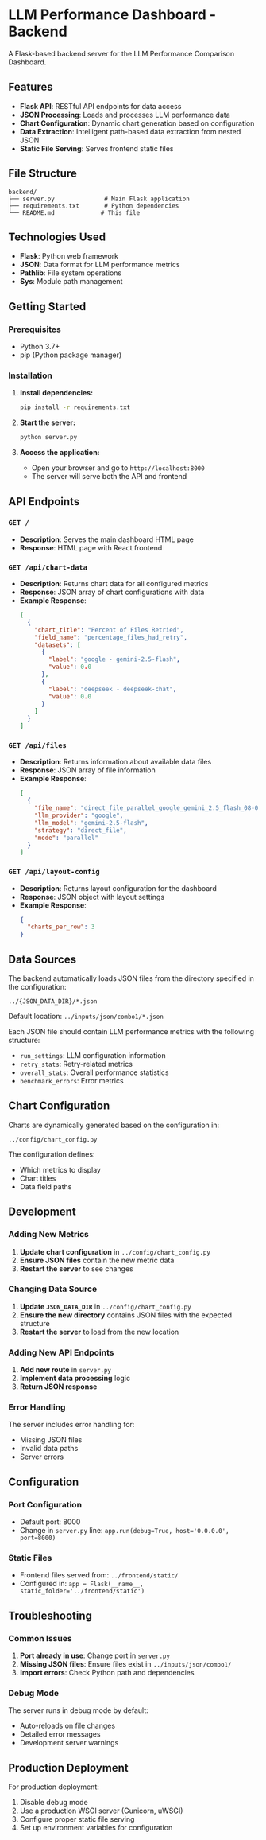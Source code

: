 # LLM Performance Dashboard - Backend

A Flask-based backend server for the LLM Performance Comparison Dashboard.

## Features

- **Flask API**: RESTful API endpoints for data access
- **JSON Processing**: Loads and processes LLM performance data
- **Chart Configuration**: Dynamic chart generation based on configuration
- **Data Extraction**: Intelligent path-based data extraction from nested JSON
- **Static File Serving**: Serves frontend static files

## File Structure

```
backend/
├── server.py              # Main Flask application
├── requirements.txt       # Python dependencies
└── README.md             # This file
```

## Technologies Used

- **Flask**: Python web framework
- **JSON**: Data format for LLM performance metrics
- **Pathlib**: File system operations
- **Sys**: Module path management

## Getting Started

### Prerequisites

- Python 3.7+
- pip (Python package manager)

### Installation

1. **Install dependencies:**
   ```bash
   pip install -r requirements.txt
   ```

2. **Start the server:**
   ```bash
   python server.py
   ```

3. **Access the application:**
   - Open your browser and go to `http://localhost:8000`
   - The server will serve both the API and frontend

## API Endpoints

### `GET /`
- **Description**: Serves the main dashboard HTML page
- **Response**: HTML page with React frontend

### `GET /api/chart-data`
- **Description**: Returns chart data for all configured metrics
- **Response**: JSON array of chart configurations with data
- **Example Response**:
  ```json
  [
    {
      "chart_title": "Percent of Files Retried",
      "field_name": "percentage_files_had_retry",
      "datasets": [
        {
          "label": "google - gemini-2.5-flash",
          "value": 0.0
        },
        {
          "label": "deepseek - deepseek-chat",
          "value": 0.0
        }
      ]
    }
  ]
  ```

### `GET /api/files`
- **Description**: Returns information about available data files
- **Response**: JSON array of file information
- **Example Response**:
  ```json
  [
    {
      "file_name": "direct_file_parallel_google_gemini_2.5_flash_08-01-15-42-26",
      "llm_provider": "google",
      "llm_model": "gemini-2.5-flash",
      "strategy": "direct_file",
      "mode": "parallel"
    }
  ]
  ```

### `GET /api/layout-config`
- **Description**: Returns layout configuration for the dashboard
- **Response**: JSON object with layout settings
- **Example Response**:
  ```json
  {
    "charts_per_row": 3
  }
  ```

## Data Sources

The backend automatically loads JSON files from the directory specified in the configuration:
```
../{JSON_DATA_DIR}/*.json
```

Default location: `../inputs/json/combo1/*.json`

Each JSON file should contain LLM performance metrics with the following structure:
- `run_settings`: LLM configuration information
- `retry_stats`: Retry-related metrics
- `overall_stats`: Overall performance statistics
- `benchmark_errors`: Error metrics

## Chart Configuration

Charts are dynamically generated based on the configuration in:
```
../config/chart_config.py
```

The configuration defines:
- Which metrics to display
- Chart titles
- Data field paths

## Development

### Adding New Metrics

1. **Update chart configuration** in `../config/chart_config.py`
2. **Ensure JSON files** contain the new metric data
3. **Restart the server** to see changes

### Changing Data Source

1. **Update `JSON_DATA_DIR`** in `../config/chart_config.py`
2. **Ensure the new directory** contains JSON files with the expected structure
3. **Restart the server** to load from the new location

### Adding New API Endpoints

1. **Add new route** in `server.py`
2. **Implement data processing** logic
3. **Return JSON response**

### Error Handling

The server includes error handling for:
- Missing JSON files
- Invalid data paths
- Server errors

## Configuration

### Port Configuration
- Default port: 8000
- Change in `server.py` line: `app.run(debug=True, host='0.0.0.0', port=8000)`

### Static Files
- Frontend files served from: `../frontend/static/`
- Configured in: `app = Flask(__name__, static_folder='../frontend/static')`

## Troubleshooting

### Common Issues

1. **Port already in use**: Change port in `server.py`
2. **Missing JSON files**: Ensure files exist in `../inputs/json/combo1/`
3. **Import errors**: Check Python path and dependencies

### Debug Mode

The server runs in debug mode by default:
- Auto-reloads on file changes
- Detailed error messages
- Development server warnings

## Production Deployment

For production deployment:
1. Disable debug mode
2. Use a production WSGI server (Gunicorn, uWSGI)
3. Configure proper static file serving
4. Set up environment variables for configuration 